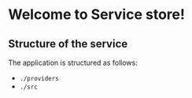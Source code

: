 # Welcome to Service store!

## Structure of the service

The application is structured as follows:

- `./providers`
- `./src`

